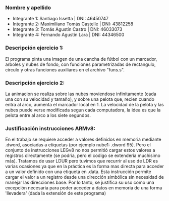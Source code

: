 ### Nombre y apellido 
- Integrante 1: Santiago Issetta | DNI: 46450747
- Integrante 2: Maximiliano Tomás Castelle | DNI: 43812258
- Integrante 3: Tomás Agustín Castro | DNI: 46033073
- Integrante 4: Fernando Agustín Lara | DNI: 44346500


### Descripción ejercicio 1: 
El programa pinta una imagen de una cancha de fútbol con un marcador, arboles y nubes de fondo, con funciones parametrizadas de rectangulo, circulo y otras funciones auxiliares en el archivo "funs.s". 


### Descripción ejercicio 2:
La animacion se realiza sobre las nubes moviendose infinitamente (cada una con su velocidad y tamaño), y sobre una pelota que, recien cuando entra al arco, aumenta el marcador local en 1. La velocidad de la pelota y las nubes puede verse modificada segun cada computadora, la idea es que la pelota entre al arco a los siete segundos.

### Justificación instrucciones ARMv8:
En el trabajo se requiere acceder a valores definidos en memoria mediante .dword, asociadas a etiquetas (por ejemplo nube1: .dword 95). Pero el conjunto de instrucciones LEGv8 no nos permitió cargar estos valores a registros directamente (se podría, pero el codigo se extendería muchisimo más). Tratamos de usar LDUR pero tuvimos que recurrir al uso de LDR es varias ocasiones ya que en la práctica es la forma mas directa para acceder a un valor definido con una etiqueta en .data. Esta instrucción permite cargar el valor a un registro desde una dirección simbólica sin necesidad de manejar las direcciones base. Por lo tanto, se justifica su uso como una excepción necesaria para poder acceder a datos en memoria de una forma 'llevadera' (dada la extensión de este programa)
